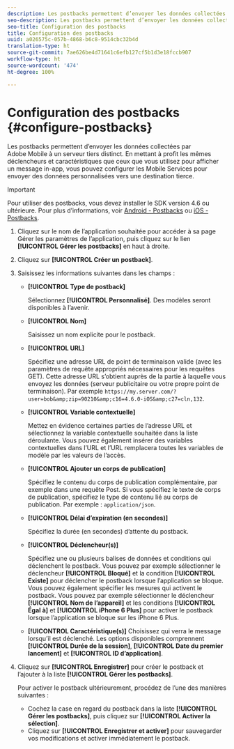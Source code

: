 ```yaml
---
description: Les postbacks permettent d’envoyer les données collectées par Adobe Mobile à un serveur tiers distinct. En mettant à profit les mêmes déclencheurs et caractéristiques que ceux que vous utilisez pour afficher un message in-app, vous pouvez configurer les Mobile Services pour envoyer des données personnalisées vers une destination tierce.
seo-description: Les postbacks permettent d’envoyer les données collectées par Adobe Mobile à un serveur tiers distinct. En mettant à profit les mêmes déclencheurs et caractéristiques que ceux que vous utilisez pour afficher un message in-app, vous pouvez configurer les Mobile Services pour envoyer des données personnalisées vers une destination tierce.
seo-title: Configuration des postbacks
title: Configuration des postbacks
uuid: a026575c-057b-4868-b6c8-9514cbc32b4d
translation-type: ht
source-git-commit: 7ae626be4d71641c6efb127cf5b1d3e18fccb907
workflow-type: ht
source-wordcount: '474'
ht-degree: 100%

---
```



# Configuration des postbacks {#configure-postbacks}

Les postbacks permettent d’envoyer les données collectées par Adobe Mobile à un serveur tiers distinct. En mettant à profit les mêmes déclencheurs et caractéristiques que ceux que vous utilisez pour afficher un message in-app, vous pouvez configurer les Mobile Services pour envoyer des données personnalisées vers une destination tierce.

>[!IMPORTANT]
>
>Pour utiliser des postbacks, vous devez installer le SDK version 4.6 ou ultérieure. Pour plus d’informations, voir [Android - Postbacks](/help/android/analytics-main/postbacks/postbacks.md) ou [iOS - Postbacks](/help/ios/analytics-main/postback/postback.md).

1. Cliquez sur le nom de l’application souhaitée pour accéder à sa page Gérer les paramètres de l’application, puis cliquez sur le lien **[!UICONTROL Gérer les postbacks]** en haut à droite.
1. Cliquez sur **[!UICONTROL Créer un postback]**.
1. Saisissez les informations suivantes dans les champs :

   * **[!UICONTROL Type de postback]**

      Sélectionnez **[!UICONTROL Personnalisé]**. Des modèles seront disponibles à l’avenir.

   * **[!UICONTROL Nom]**

      Saisissez un nom explicite pour le postback.

   * **[!UICONTROL URL]**

      Spécifiez une adresse URL de point de terminaison valide (avec les paramètres de requête appropriés nécessaires pour les requêtes GET). Cette adresse URL s’obtient auprès de la partie à laquelle vous envoyez les données (serveur publicitaire ou votre propre point de terminaison). Par exemple `https://my.server.com/?user=bob&amp;zip=90210&amp;c16=4.6.0-iOS&amp;c27=cln,132`.

   * **[!UICONTROL Variable contextuelle]**

      Mettez en évidence certaines parties de l’adresse URL et sélectionnez la variable contextuelle souhaitée dans la liste déroulante. Vous pouvez également insérer des variables contextuelles dans l’URL et l’URL remplacera toutes les variables de modèle par les valeurs de l’accès.

   * **[!UICONTROL Ajouter un corps de publication]**

      Spécifiez le contenu du corps de publication complémentaire, par exemple dans une requête Post. Si vous spécifiez le texte de corps de publication, spécifiez le type de contenu lié au corps de publication. Par exemple : `application/json`.

   * **[!UICONTROL Délai d’expiration (en secondes)]**

      Spécifiez la durée (en secondes) d’attente du postback.

   * **[!UICONTROL Déclencheur(s)]**

      Spécifiez une ou plusieurs balises de données et conditions qui déclenchent le postback. Vous pouvez par exemple sélectionner le déclencheur **[!UICONTROL Bloqué]** et la condition **[!UICONTROL Existe]** pour déclencher le postback lorsque l’application se bloque. Vous pouvez également spécifier les mesures qui activent le postback. Vous pouvez par exemple sélectionner le déclencheur **[!UICONTROL Nom de l’appareil]** et les conditions **[!UICONTROL Égal à]** et **[!UICONTROL iPhone 6 Plus]** pour activer le postback lorsque l’application se bloque sur les iPhone 6 Plus.

   * **[!UICONTROL Caractéristique(s)]**
   Choisissez qui verra le message lorsqu’il est déclenché. Les options disponibles comprennent **[!UICONTROL Durée de la session]**, **[!UICONTROL Date du premier lancement]** et **[!UICONTROL ID d’application]**.

1. Cliquez sur **[!UICONTROL Enregistrer]** pour créer le postback et l’ajouter à la liste **[!UICONTROL Gérer les postbacks]**.

   Pour activer le postback ultérieurement, procédez de l’une des manières suivantes :

   * Cochez la case en regard du postback dans la liste **[!UICONTROL Gérer les postbacks]**, puis cliquez sur **[!UICONTROL Activer la sélection]**.
   * Cliquez sur **[!UICONTROL Enregistrer et activer]** pour sauvegarder vos modifications et activer immédiatement le postback.
